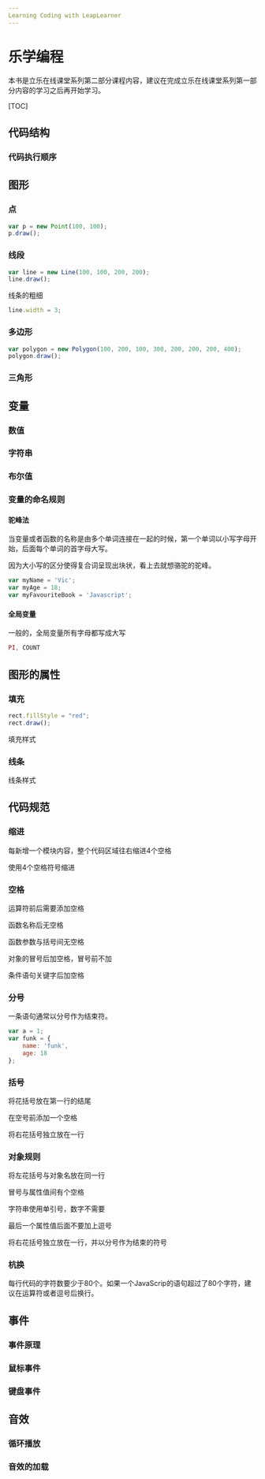 ```yaml
---
Learning Coding with LeapLearner
---
```


# 乐学编程

本书是立乐在线课堂系列第二部分课程内容，建议在完成立乐在线课堂系列第一部分内容的学习之后再开始学习。



[TOC]

## 代码结构

### 代码执行顺序



## 图形

### 点

```javascript
var p = new Point(100, 100);
p.draw();
```

### 线段

```javascript
var line = new Line(100, 100, 200, 200);
line.draw();
```

线条的粗细

```javascript
line.width = 3;
```



### 多边形

```javascript
var polygon = new Polygon(100, 200, 100, 300, 200, 200, 200, 400);
polygon.draw();
```



### 三角形



## 变量

### 数值

### 字符串

### 布尔值

### 变量的命名规则



#### 驼峰法

当变量或者函数的名称是由多个单词连接在一起的时候，第一个单词以小写字母开始，后面每个单词的首字母大写。

因为大小写的区分使得复合词呈现出块状，看上去就想骆驼的驼峰。

```javascript
var myName = 'Vic';
var myAge = 18;
var myFavouriteBook = 'Javascript';
```

#### 全局变量

一般的，全局变量所有字母都写成大写

```javascript
PI, COUNT
```



## 图形的属性

### 填充

```javascript
rect.fillStyle = "red";
rect.draw();
```

填充样式

### 线条

线条样式

## 代码规范

### 缩进

每新增一个模块内容，整个代码区域往右缩进4个空格

使用4个空格符号缩进

### 空格

运算符前后需要添加空格

函数名称后无空格

函数参数与括号间无空格

对象的冒号后加空格，冒号前不加

条件语句关键字后加空格

### 分号

一条语句通常以分号作为结束符。

```javascript
var a = 1;
var funk = {
    name: 'funk',
  	age: 18
};
```



### 括号

将花括号放在第一行的结尾

在空号前添加一个空格

将右花括号独立放在一行



### 对象规则

将左花括号与对象名放在同一行

冒号与属性值间有个空格

字符串使用单引号，数字不需要

最后一个属性值后面不要加上逗号

将右花括号独立放在一行，并以分号作为结束的符号

### 杭换

每行代码的字符数要少于80个。如果一个JavaScrip的语句超过了80个字符，建议在运算符或者逗号后换行。

## 事件

### 事件原理

### 鼠标事件

### 键盘事件

## 音效

### 循环播放

### 音效的加载









